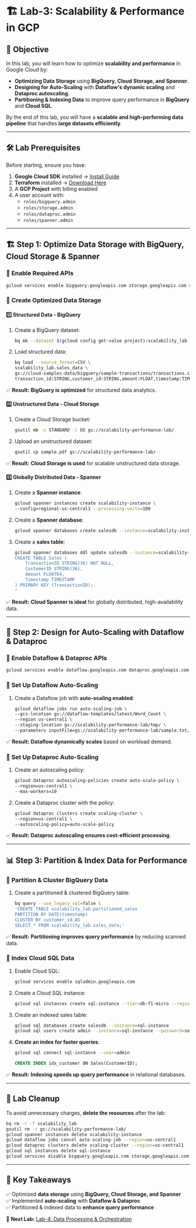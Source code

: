 # 🏗️ **Lab-3: Scalability & Performance in GCP**

## 🎯 **Objective**
In this lab, you will learn how to optimize **scalability and performance** in Google Cloud by:
- **Optimizing Data Storage** using **BigQuery, Cloud Storage, and Spanner**.
- **Designing for Auto-Scaling** with **Dataflow's dynamic scaling** and **Dataproc autoscaling**.
- **Partitioning & Indexing Data** to improve query performance in **BigQuery** and **Cloud SQL**.

By the end of this lab, you will have a **scalable and high-performing data pipeline** that handles **large datasets efficiently**.

---

## 🛠️ **Lab Prerequisites**
Before starting, ensure you have:
1. **Google Cloud SDK** installed → [Install Guide](https://cloud.google.com/sdk/docs/install)
2. **Terraform** installed → [Download Here](https://developer.hashicorp.com/terraform/downloads)
3. A **GCP Project** with billing enabled
4. A user account with:
   - `roles/bigquery.admin`
   - `roles/storage.admin`
   - `roles/dataproc.admin`
   - `roles/spanner.admin`

---

## 🏗️ **Step 1: Optimize Data Storage with BigQuery, Cloud Storage & Spanner**

### 🔹 **Enable Required APIs**
```sh
gcloud services enable bigquery.googleapis.com storage.googleapis.com spanner.googleapis.com
```

### 🔹 **Create Optimized Data Storage**
#### **1️⃣ Structured Data - BigQuery**
1. Create a BigQuery dataset:
   ```sh
   bq mk --dataset $(gcloud config get-value project):scalability_lab
   ```
2. Load structured data:
   ```sh
   bq load --source_format=CSV \
   scalability_lab.sales_data \
   gs://cloud-samples-data/bigquery/sample-transactions/transactions.csv \
   transaction_id:STRING,customer_id:STRING,amount:FLOAT,timestamp:TIMESTAMP
   ```
✅ **Result:** **BigQuery is optimized** for structured data analytics.

#### **2️⃣ Unstructured Data - Cloud Storage**
1. Create a Cloud Storage bucket:
   ```sh
   gsutil mb -c STANDARD -l US gs://scalability-performance-lab/
   ```
2. Upload an unstructured dataset:
   ```sh
   gsutil cp sample.pdf gs://scalability-performance-lab/
   ```
✅ **Result:** **Cloud Storage is used** for scalable unstructured data storage.

#### **3️⃣ Globally Distributed Data - Spanner**
1. Create a **Spanner instance**:
   ```sh
   gcloud spanner instances create scalability-instance \
   --config=regional-us-central1 --processing-units=100
   ```
2. Create a **Spanner database**:
   ```sh
   gcloud spanner databases create salesdb --instance=scalability-instance
   ```
3. Create a **sales table**:
   ```sh
   gcloud spanner databases ddl update salesdb --instance=scalability-instance --ddl="
   CREATE TABLE Sales (
       TransactionID STRING(36) NOT NULL,
       CustomerID STRING(36),
       Amount FLOAT64,
       Timestamp TIMESTAMP
   ) PRIMARY KEY (TransactionID);
   "
   ```
✅ **Result:** **Cloud Spanner is ideal** for globally distributed, high-availability data.

---

## 🔄 **Step 2: Design for Auto-Scaling with Dataflow & Dataproc**

### 🔹 **Enable Dataflow & Dataproc APIs**
```sh
gcloud services enable dataflow.googleapis.com dataproc.googleapis.com
```

### 🔹 **Set Up Dataflow Auto-Scaling**
1. Create a Dataflow job with **auto-scaling enabled**:
   ```sh
   gcloud dataflow jobs run auto-scaling-job \
   --gcs-location gs://dataflow-templates/latest/Word_Count \
   --region us-central1 \
   --staging-location gs://scalability-performance-lab/tmp/ \
   --parameters inputFile=gs://scalability-performance-lab/sample.txt,output=gs://scalability-performance-lab/output/
   ```
✅ **Result:** **Dataflow dynamically scales** based on workload demand.

### 🔹 **Set Up Dataproc Auto-Scaling**
1. Create an autoscaling policy:
   ```sh
   gcloud dataproc autoscaling-policies create auto-scale-policy \
   --region=us-central1 \
   --max-workers=10
   ```
2. Create a Dataproc cluster with the policy:
   ```sh
   gcloud dataproc clusters create scaling-cluster \
   --region=us-central1 \
   --autoscaling-policy=auto-scale-policy
   ```
✅ **Result:** **Dataproc autoscaling ensures cost-efficient processing**.

---

## 📊 **Step 3: Partition & Index Data for Performance**

### 🔹 **Partition & Cluster BigQuery Data**
1. Create a partitioned & clustered BigQuery table:
   ```sh
   bq query --use_legacy_sql=false \
   'CREATE TABLE scalability_lab.partitioned_sales
   PARTITION BY DATE(timestamp)
   CLUSTER BY customer_id AS
   SELECT * FROM scalability_lab.sales_data;'
   ```
✅ **Result:** **Partitioning improves query performance** by reducing scanned data.

### 🔹 **Index Cloud SQL Data**
1. Enable Cloud SQL:
   ```sh
   gcloud services enable sqladmin.googleapis.com
   ```
2. Create a Cloud SQL instance:
   ```sh
   gcloud sql instances create sql-instance --tier=db-f1-micro --region=us-central1
   ```
3. Create an indexed sales table:
   ```sh
   gcloud sql databases create salesdb --instance=sql-instance
   gcloud sql users create admin --instance=sql-instance --password=securepassword
   ```
4. **Create an index for faster queries**:
   ```sh
   gcloud sql connect sql-instance --user=admin
   ```
   ```sql
   CREATE INDEX idx_customer ON Sales(CustomerID);
   ```
✅ **Result:** **Indexing speeds up query performance** in relational databases.

---

## 📌 **Lab Cleanup**
To avoid unnecessary charges, **delete the resources** after the lab:

```sh
bq rm -r -f scalability_lab
gsutil rm -r gs://scalability-performance-lab/
gcloud spanner instances delete scalability-instance
gcloud dataflow jobs cancel auto-scaling-job --region=us-central1
gcloud dataproc clusters delete scaling-cluster --region=us-central1
gcloud sql instances delete sql-instance
gcloud services disable bigquery.googleapis.com storage.googleapis.com spanner.googleapis.com dataflow.googleapis.com dataproc.googleapis.com sqladmin.googleapis.com
```

---

## 🎯 **Key Takeaways**
✅ Optimized **data storage** using **BigQuery, Cloud Storage, and Spanner**  
✅ Implemented **auto-scaling** with **Dataflow & Dataproc**  
✅ Partitioned & indexed data to **enhance query performance**  

🚀 **Next Lab:** [Lab-4: Data Processing & Orchestration](../Lab_4-Cost%20Optimization%20in%20GCP/Lab-4-Cost%20Optimization%20in%20GCP.md)  
